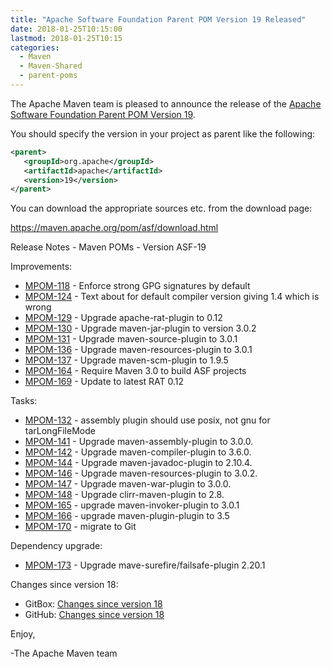 ```yaml
---
title: "Apache Software Foundation Parent POM Version 19 Released"
date: 2018-01-25T10:15:00
lastmod: 2018-01-25T10:15
categories:
  - Maven
  - Maven-Shared
  - parent-poms
---
```

The Apache Maven team is pleased to announce the release of the 
[Apache Software Foundation Parent POM Version 19](https://maven.apache.org/pom/asf/).

You should specify the version in your project as parent like the following:

```xml
<parent>
   <groupId>org.apache</groupId>
   <artifactId>apache</artifactId>
   <version>19</version>
</parent>
```
You can download the appropriate sources etc. from the download page:

https://maven.apache.org/pom/asf/download.html


<!-- more -->

Release Notes - Maven POMs - Version ASF-19

Improvements:

 * [MPOM-118](https://issues.apache.org/jira/browse/MPOM-118) - Enforce strong GPG signatures by default
 * [MPOM-124](https://issues.apache.org/jira/browse/MPOM-124) - Text about for default compiler version giving 1.4 which is wrong
 * [MPOM-129](https://issues.apache.org/jira/browse/MPOM-129) - Upgrade apache-rat-plugin to 0.12
 * [MPOM-130](https://issues.apache.org/jira/browse/MPOM-130) - Upgrade maven-jar-plugin to version 3.0.2
 * [MPOM-131](https://issues.apache.org/jira/browse/MPOM-131) - Upgrade maven-source-plugin to 3.0.1
 * [MPOM-136](https://issues.apache.org/jira/browse/MPOM-136) - Upgrade maven-resources-plugin to 3.0.1
 * [MPOM-137](https://issues.apache.org/jira/browse/MPOM-137) - Upgrade maven-scm-plugin to 1.9.5
 * [MPOM-164](https://issues.apache.org/jira/browse/MPOM-164) - Require Maven 3.0 to build ASF projects
 * [MPOM-169](https://issues.apache.org/jira/browse/MPOM-169) - Update to latest RAT 0.12

Tasks:

 * [MPOM-132](https://issues.apache.org/jira/browse/MPOM-132) - assembly plugin should use posix, not gnu for tarLongFileMode
 * [MPOM-141](https://issues.apache.org/jira/browse/MPOM-141) - Upgrade maven-assembly-plugin to 3.0.0.
 * [MPOM-142](https://issues.apache.org/jira/browse/MPOM-142) - Upgrade maven-compiler-plugin to 3.6.0.
 * [MPOM-144](https://issues.apache.org/jira/browse/MPOM-144) - Upgrade maven-javadoc-plugin to 2.10.4.
 * [MPOM-146](https://issues.apache.org/jira/browse/MPOM-146) - Upgrade maven-resources-plugin to 3.0.2.
 * [MPOM-147](https://issues.apache.org/jira/browse/MPOM-147) - Upgrade maven-war-plugin to 3.0.0.
 * [MPOM-148](https://issues.apache.org/jira/browse/MPOM-148) - Upgrade clirr-maven-plugin to 2.8.
 * [MPOM-165](https://issues.apache.org/jira/browse/MPOM-165) - upgrade maven-invoker-plugin to 3.0.1
 * [MPOM-166](https://issues.apache.org/jira/browse/MPOM-166) - upgrade maven-plugin-plugin to 3.5
 * [MPOM-170](https://issues.apache.org/jira/browse/MPOM-170) - migrate to Git
 
Dependency upgrade:

 * [MPOM-173](https://issues.apache.org/jira/browse/MPOM-173) - Upgrade mave-surefire/failsafe-plugin 2.20.1

Changes since version 18:

 * GitBox: [Changes since version 18][change-18]
 * GitHub: [Changes since version 18][change-github-18]


Enjoy,
    
-The Apache Maven team

[change-18]: https://gitbox.apache.org/repos/asf?p=maven-apache-parent.git;a=blobdiff;f=pom.xml;hb=apache-19;hpb=apache-18
[change-github-18]: https://github.com/apache/maven-apache-parent/compare/apache-18...apache-19

